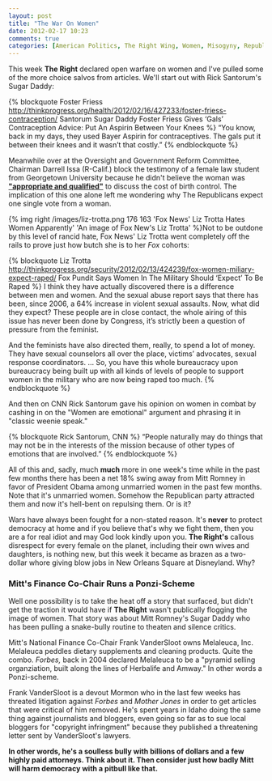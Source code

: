```yaml
---
layout: post
title: "The War On Women"
date: 2012-02-17 10:23
comments: true
categories: [American Politics, The Right Wing, Women, Misogyny, Republicans]
---
```

This week **The Right** declared open warfare on women and I've pulled some of the more choice salvos from articles. We'll start out with Rick Santorum's Sugar Daddy:

{% blockquote Foster Friess http://thinkprogress.org/health/2012/02/16/427233/foster-friess-contraception/ Santorum Sugar Daddy Foster Friess Gives ‘Gals’ Contraception Advice: Put An Aspirin Between Your Knees %}
 “You know, back in my days, they used Bayer Aspirin for contraceptives. The gals put it between their knees and it wasn’t that costly.”
 {% endblockquote %} 
 
 <!-- more -->
Meanwhile over at the Oversight and Government Reform Committee, Chairman Darrell Issa (R-Calif.) block the testimony of a female law student from Georgetown University because he didn't believe the woman was <a href="http://www.washingtonpost.com/politics/lawmakers-debate-mandated-coverage-of-contraceptives-in-health-care-law/2012/02/16/gIQAgf3jIR_story.html?sub=AR">**"appropriate and qualified"**</a> to discuss the cost of birth control. The implication of this one alone left me wondering why The Republicans expect one single vote from a woman.

{% img right /images/liz-trotta.png 176 163 'Fox News' Liz Trotta Hates Women Apparently' 'An image of Fox New's Liz Trotta' %}Not to be outdone by this level of rancid hate, Fox News' Liz Trotta went completely off the rails to prove just how butch she is to her *Fox* cohorts:

{% blockquote Liz Trotta http://thinkprogress.org/security/2012/02/13/424239/fox-women-miliary-expect-raped/ Fox Pundit Says Women In The Military Should ‘Expect’ To Be Raped %}
I think they have actually discovered there is a difference between men and women. And the sexual abuse report says that there has been, since 2006, a 64% increase in violent sexual assaults. Now, what did they expect? These people are in close contact, the whole airing of this issue has never been done by Congress, it’s strictly been a question of pressure from the feminist.

And the feminists have also directed them, really, to spend a lot of money. They have sexual counselors all over the place, victims’ advocates, sexual response coordinators. … So, you have this whole bureaucracy upon bureaucracy being built up with all kinds of levels of people to support women in the military who are now being raped too much.
{% endblockquote %}

And then on CNN Rick Santorum gave his opinion on women in combat by cashing in on the "Women are emotional" argument and phrasing it in "classic weenie speak."

{% blockquote Rick Santorum, CNN %}
 “People naturally may do things that may not be in the interests of the mission because of other types of emotions that are involved.”
{% endblockquote %}

All of this and, sadly, much **much** more in one week's time while in the past few months there has been a net 18% swing away from Mitt Romney in favor of President Obama among unmarried women in the past few months. Note that it's unmarried women. Somehow the Republican party attracted them and now it's hell-bent on repulsing them. Or is it?

Wars have always been fought for a non-stated reason. It's **never** to protect democracy at home and if you believe that's why we fight them, then you are a for real idiot and may God look kindly upon you. **The Right's** callous disrespect for every female on the planet, including their own wives and daughters, is nothing new, but this week it became as brazen as a two-dollar whore giving blow jobs in New Orleans Square at Disneyland. Why? 

### Mitt's Finance Co-Chair Runs a Ponzi-Scheme

Well one possibility is to take the heat off a story that surfaced, but didn't get the traction it would have if **The Right** wasn't publically flogging the image of women. That story was about Mitt Romney's Sugar Daddy who has been pulling a snake-bully routine to theaten and silence critics. 

Mitt's National Finance Co-Chair Frank VanderSloot owns Melaleuca, Inc. Melaleuca peddles dietary supplements and cleaning products. Quite the combo. *Forbes,* back in 2004 declared Melaleuca to be a "pyramid selling organziation, built along the lines of Herbalife and Amway." In other words a Ponzi-scheme.

Frank VanderSloot is a devout Mormon who in the last few weeks has threated litigation against *Forbes* and *Mother Jones* in order to get articles that were critical of him removed. He's spent years in Idaho doing the same thing against journalists and bloggers, even going so far as to sue local bloggers for "copyright infringment" because they published a threatening letter sent by VanderSloot's lawyers. 

**In other words, he's a soulless bully with billions of dollars and a few highly paid attorneys. Think about it. Then consider just how badly Mitt will harm democracy with a pitbull like that.**
